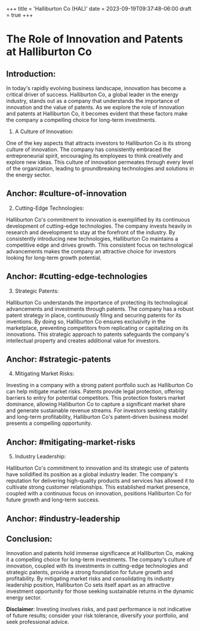 +++
title = 'Halliburton Co (HAL)'
date = 2023-09-19T09:37:48-06:00
draft = true
+++
# The Role of Innovation and Patents at Halliburton Co

## Introduction:

In today's rapidly evolving business landscape, innovation has become a critical driver of success. Halliburton Co, a global leader in the energy industry, stands out as a company that understands the importance of innovation and the value of patents. As we explore the role of innovation and patents at Halliburton Co, it becomes evident that these factors make the company a compelling choice for long-term investments.

1. A Culture of Innovation:

One of the key aspects that attracts investors to Halliburton Co is its strong culture of innovation. The company has consistently embraced the entrepreneurial spirit, encouraging its employees to think creatively and explore new ideas. This culture of innovation permeates through every level of the organization, leading to groundbreaking technologies and solutions in the energy sector.

## Anchor: #culture-of-innovation

2. Cutting-Edge Technologies:

Halliburton Co's commitment to innovation is exemplified by its continuous development of cutting-edge technologies. The company invests heavily in research and development to stay at the forefront of the industry. By consistently introducing new technologies, Halliburton Co maintains a competitive edge and drives growth. This consistent focus on technological advancements makes the company an attractive choice for investors looking for long-term growth potential.

## Anchor: #cutting-edge-technologies

3. Strategic Patents:

Halliburton Co understands the importance of protecting its technological advancements and investments through patents. The company has a robust patent strategy in place, continuously filing and securing patents for its inventions. By doing so, Halliburton Co ensures exclusivity in the marketplace, preventing competitors from replicating or capitalizing on its innovations. This strategic approach to patents safeguards the company's intellectual property and creates additional value for investors.

## Anchor: #strategic-patents

4. Mitigating Market Risks:

Investing in a company with a strong patent portfolio such as Halliburton Co can help mitigate market risks. Patents provide legal protection, offering barriers to entry for potential competitors. This protection fosters market dominance, allowing Halliburton Co to capture a significant market share and generate sustainable revenue streams. For investors seeking stability and long-term profitability, Halliburton Co's patent-driven business model presents a compelling opportunity.

## Anchor: #mitigating-market-risks

5. Industry Leadership:

Halliburton Co's commitment to innovation and its strategic use of patents have solidified its position as a global industry leader. The company's reputation for delivering high-quality products and services has allowed it to cultivate strong customer relationships. This established market presence, coupled with a continuous focus on innovation, positions Halliburton Co for future growth and long-term success.

## Anchor: #industry-leadership

## Conclusion:

Innovation and patents hold immense significance at Halliburton Co, making it a compelling choice for long-term investments. The company's culture of innovation, coupled with its investments in cutting-edge technologies and strategic patents, provide a strong foundation for future growth and profitability. By mitigating market risks and consolidating its industry leadership position, Halliburton Co sets itself apart as an attractive investment opportunity for those seeking sustainable returns in the dynamic energy sector.


**Disclaimer**: Investing involves risks, and past performance is not indicative of future results; consider your risk tolerance, diversify your portfolio, and seek professional advice.
